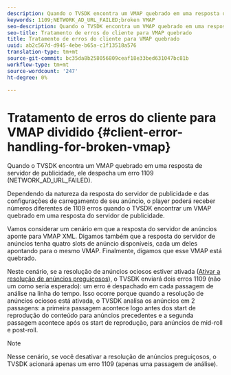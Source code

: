 ```yaml
---
description: Quando o TVSDK encontra um VMAP quebrado em uma resposta de servidor de publicidade, ele despacha um erro 1109 (NETWORK_AD_URL_FAILED).
keywords: 1109;NETWORK_AD_URL_FAILED;broken VMAP
seo-description: Quando o TVSDK encontra um VMAP quebrado em uma resposta de servidor de publicidade, ele despacha um erro 1109 (NETWORK_AD_URL_FAILED).
seo-title: Tratamento de erros do cliente para VMAP quebrado
title: Tratamento de erros do cliente para VMAP quebrado
uuid: ab2c567d-d945-4ebe-b65a-c1f13518a576
translation-type: tm+mt
source-git-commit: bc35da8b258056809ceaf18e33bed631047bc81b
workflow-type: tm+mt
source-wordcount: '247'
ht-degree: 0%

---
```



# Tratamento de erros do cliente para VMAP dividido {#client-error-handling-for-broken-vmap}

Quando o TVSDK encontra um VMAP quebrado em uma resposta de servidor de publicidade, ele despacha um erro 1109 (NETWORK_AD_URL_FAILED).

Dependendo da natureza da resposta do servidor de publicidade e das configurações de carregamento de seu anúncio, o player poderá receber números diferentes de 1109 erros quando o TVSDK encontrar um VMAP quebrado em uma resposta do servidor de publicidade.

Vamos considerar um cenário em que a resposta do servidor de anúncios aponte para VMAP XML. Digamos também que a resposta do servidor de anúncios tenha quatro slots de anúncio disponíveis, cada um deles apontando para o mesmo VMAP. Finalmente, digamos que esse VMAP está quebrado.

Neste cenário, se a resolução de anúncios ociosos estiver ativada ([Ativar a resolução de anúncios preguiçosos](../../../../tvsdk-3x-android-prog/android-3x-advertising/ad-insertion/c-lazy-ad-resolving/t-enable-lazy-ad-resolving.md)), o TVSDK enviará dois erros 1109 (não um como seria esperado): um erro é despachado em cada passagem de análise na linha do tempo. Isso ocorre porque quando a resolução de anúncios ociosos está ativada, o TVSDK analisa os anúncios em 2 passagens: a primeira passagem acontece logo antes dos start de reprodução do conteúdo para anúncios precedentes e a segunda passagem acontece após os start de reprodução, para anúncios de mid-roll e post-roll.

>[!NOTE]
>
>Nesse cenário, se você desativar a resolução de anúncios preguiçosos, o TVSDK acionará apenas um erro 1109 (apenas uma passagem de análise).